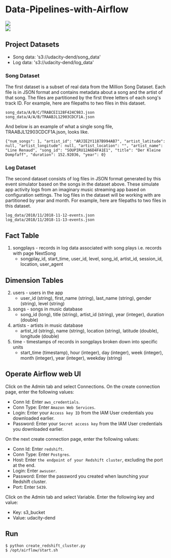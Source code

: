 # Data-Pipelines-with-Airflow  
[//]: # (Image References)

[image1]: ./images/DAG.png
[image2]: ./images/treeView.png

![][image1]   
![][image2]  
## Project Datasets
* Song data: 's3://udacity-dend/song_data'  
* Log data: 's3://udacity-dend/log_data'  
### Song Dataset  
The first dataset is a subset of real data from the Million Song Dataset. Each file is in JSON format and contains metadata about a song and the artist of that song. The files are partitioned by the first three letters of each song's track ID. For example, here are filepaths to two files in this dataset.
```
song_data/A/B/C/TRABCEI128F424C983.json
song_data/A/A/B/TRAABJL12903CDCF1A.json
```
And below is an example of what a single song file, TRAABJL12903CDCF1A.json, looks like.
```
{"num_songs": 1, "artist_id": "ARJIE2Y1187B994AB7", "artist_latitude": null, "artist_longitude": null, "artist_location": "", "artist_name": "Line Renaud", "song_id": "SOUPIRU12A6D4FA1E1", "title": "Der Kleine Dompfaff", "duration": 152.92036, "year": 0}
```
### Log Dataset  
The second dataset consists of log files in JSON format generated by this event simulator based on the songs in the dataset above. These simulate app activity logs from an imaginary music streaming app based on configuration settings.
The log files in the dataset will be working with are partitioned by year and month. For example, here are filepaths to two files in this dataset.
```
log_data/2018/11/2018-11-12-events.json
log_data/2018/11/2018-11-13-events.json
```
## Fact Table  
1. songplays - records in log data associated with song plays i.e. records with page NextSong
    * songplay_id, start_time, user_id, level, song_id, artist_id, session_id, location, user_agent  
## Dimension Tables  

2. users - users in the app  
   * user_id (string), first_name (string), last_name (string), gender (string), level (string)  
3. songs - songs in music database    
   * song_id (long), title (string), artist_id (string), year (integer), duration (double)    
4. artists - artists in music database   
   * artist_id (string), name (string), location (string), latitude (double), longitude (double)    
5. time - timestamps of records in songplays broken down into specific units  
   * start_time (timestamp), hour (integer), day (integer), week (integer), month (integer), year (integer), weekday (string)   

## Operate Airflow web UI  
Click on the Admin tab and select Connections. On the create connection page, enter the following values:

   - Conn Id: Enter `aws_credentials`.  
   - Conn Type: Enter `Amazon Web Services`.  
   - Login: Enter your `Access key ID` from the IAM User credentials you downloaded earlier.  
   - Password: Enter your `Secret access key` from the IAM User credentials you downloaded earlier.  

On the next create connection page, enter the following values:

   - Conn Id: Enter `redshift`.  
   - Conn Type: Enter `Postgres`.  
   - Host: Enter `the endpoint of your Redshift cluster`, excluding the port at the end.  
   - Login: Enter `awsuser`.  
   - Password: Enter the password you created when launching your Redshift cluster.  
   - Port: Enter `5439`.  

Click on the Admin tab and select Variable. Enter the following key and value:  
   - Key:  s3_bucket       
   - Value:  udacity-dend

## Run  

```shell
$ python create_redshift_cluster.py 
$ /opt/airflow/start.sh
```
